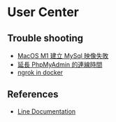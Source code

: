# User Center

## Trouble shooting
- [MacOS M1 建立 MySql 映像失敗](https://learnku.com/laravel/t/60298)
- [延長 PhpMyAdmin 的連線時間](https://github.com/laradock/laradock/issues/1718)
- [ngrok in docker](https://github.com/laradock/laradock/issues/2068#issuecomment-680416959)

## References
- [Line Documentation](https://developers.line.biz/en/docs/)
